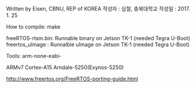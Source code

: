 Written by Eisen, CBNU, REP of KOREA
작성자 : 심철, 충북대학교
작성일 : 2017. 1. 25

How to compile:
	make

freeRTOS-rtsm.bin: Runnable binary on Jetson TK-1 (needed Tegra U-Boot)
freertos_uImage : Runnalble uImage on Jetson TK-1 (needed Tegra U-Boot)

Tools:
	arm-none-eabi-

ARMv7 Cortex-A15 Arndale-5250(Exynos-5250)

http://www.freertos.org/FreeRTOS-porting-guide.html
